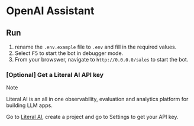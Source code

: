 # OpenAI Assistant

## Run

1. rename the `.env.example` file to `.env` and fill in the required values.
2. Select <kbd>F5</kbd> to start the bot in debugger mode.
3. From your browswer, navigate to `http://0.0.0.0/sales` to start the bot.

### [Optional] Get a Literal AI API key

> [!NOTE]  
> Literal AI is an all in one observability, evaluation and analytics platform for building LLM apps.

Go to [Literal AI](https://cloud.getliteral.ai/), create a project and go to Settings to get your API key.
